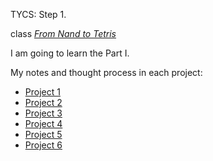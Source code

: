 TYCS: Step 1.


class [*From Nand to Tetris*](https://www.nand2tetris.org/)

I am going to learn the Part I.

My notes and thought process in each project:
- [Project 1](01/README.md)
- [Project 2](02/README.md)
- [Project 3](03/README.md)
- [Project 4](04/README.md)
- [Project 5](05/README.md)
- [Project 6](06/README.md)
